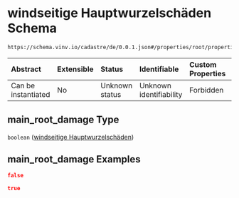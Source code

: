 # windseitige Hauptwurzelschäden Schema

```txt
https://schema.vinv.io/cadastre/de/0.0.1.json#/properties/root/properties/main_root_damage
```



| Abstract            | Extensible | Status         | Identifiable            | Custom Properties | Additional Properties | Access Restrictions | Defined In                                                                                                                 |
| :------------------ | :--------- | :------------- | :---------------------- | :---------------- | :-------------------- | :------------------ | :------------------------------------------------------------------------------------------------------------------------- |
| Can be instantiated | No         | Unknown status | Unknown identifiability | Forbidden         | Allowed               | none                | [dereferenced.doc.json\*](../../../../../../vinv-schemas/vinv-tree/out/0.0.1/dereferenced.doc.json "open original schema") |

## main\_root\_damage Type

`boolean` ([windseitige Hauptwurzelschäden](dereferenced-properties-wurzel-properties-windseitige-hauptwurzelschäden.md))

## main\_root\_damage Examples

```json
false
```

```json
true
```
